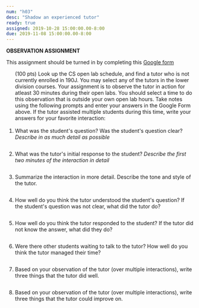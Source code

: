 ```yaml
---
num: "h03"
desc: "Shadow an experienced tutor"
ready: true 
assigned: 2019-10-28 15:00:00.00-8:00
due: 2019-11-08 15:00:00.00-8:00
---
```


<b>OBSERVATION ASSIGNMENT</b>

This assignment should be turned in by completing this [Google form](https://forms.gle/EM9h9stmsJPWEdpQ7)

<ol> (100 pts) Look up the CS open lab schedule, and find a tutor who is not currently enrolled in 190J. You may select any of the tutors in the lower division courses. Your assignment is to observe the tutor in action for atleast 30 minutes during their open labs. You should select a time to do this observation that is outside your own open lab hours. Take notes using the following prompts and enter your answers in the Google Form above. If the tutor assisted multiple students during this time, write your answers for your favorite interaction:
<br>
<br>

<li style="padding-bottom:2em;"> What was the student's question? Was the student's question clear? <i>Describe in as much detail as possible</i>


<li style="padding-bottom:2em;"> What was the tutor's initial response to the student? <i>Describe the first two minutes of the interaction in detail</i>
</li>

<li style="padding-bottom:2em;"> Summarize the interaction in more detail. Describe the tone and style of the tutor.
</li>

<li style="padding-bottom:2em;"> How well do you think the tutor understood the student's question? If the student's question was not clear, what did the tutor do?
</li>

<li style="padding-bottom:2em;"> How well do you think the tutor responded to the student? If the tutor did not know the answer, what did they do?
</li>


<li style="padding-bottom:2em;"> Were there other students waiting to talk to the tutor? How well do you think the tutor managed their time?   
</li>

<li style="padding-bottom:2em;"> Based on your observation of the tutor (over multiple interactions), write three things that the tutor did well. 
</li>

<li style="padding-bottom:2em;"> Based on your observation of the tutor (over multiple interactions), write three things that the tutor could improve on. 
</li>
